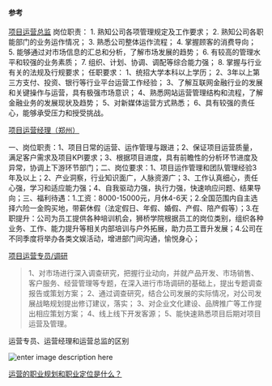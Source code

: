



#### 参考

[项目运营总监](http://zhaopin.baidu.com/szzw?id=http%3A%2F%2Fkg.baidu.com%2Fod%2F4002%2F2004461%2Fb22f44e9ccaefc40d5d15aa6e5478818&query=%E9%A1%B9%E7%9B%AE%E8%BF%90%E8%90%A5%E4%B8%93%E5%91%98&city=%E9%83%91%E5%B7%9E)
岗位职责： 1. 熟知公司各项管理规定及工作要求； 2. 熟知公司各职能部门的业务运作情况； 3. 熟悉公司整体运作流程； 4. 掌握顾客的消费导向； 5. 能够通过对市场信息的汇总和分析，了解市场发展的趋势； 6. 有较高的管理水平和较强的业务素质； 7. 组织、计划、协调、调配等综合能力强； 8. 掌握与行业有关的法规及行规要求； 任职要求： 1、统招大学本科以上学历； 2、3年以上第三方支付、投资、银行等行业平台运营工作经验； 3、了解互联网金融行业的发展和关键操作与运营，具有极强市场意识； 4、熟悉网站运营管理结构和流程，了解金融业务的发展现状及趋势； 5、对新媒体运营方式熟悉； 6、具有较强的责任心，能够承受压力和授受挑战。


[项目运营经理（郑州）](http://zhaopin.baidu.com/szzw?id=https%3A%2F%2Fjobs.51job.com%2Fzhengzhou%2F101192180.html%3Ffrom%3Dbaidualaddin&query=%E9%A1%B9%E7%9B%AE%E8%BF%90%E8%90%A5%E4%B8%93%E5%91%98&city=%E9%83%91%E5%B7%9E)

一、岗位职责：1、项目日常的运营、运作管理与跟进；2、保证项目运营质量，满足客户需求及项目KPI要求；3、根据项目进度，具有前瞻性的分析环节进度及异常，协调上下游环节部门；二、岗位要求：1、项目运作管理和团队管理经验3年及以上；2、产业洞察，行业知识面广，人脉资源广；3、工作认真细心，责任心强，学习和适应能力强；4、自我驱动力强，执行力强，快速响应问题、结果导向；三、福利待遇：1.工资：8000-15000元，月休4-6天；2.全国范围内自主选择六险一金购买地，带薪休假（法定假日、年假、婚假、产假、陪产假等）；3.在职提升：公司为员工提供各种培训机会，狮桥学院根据员工的岗位类别，组织各种业务、工作、能力提升等相关内部培训与户外拓展，助力员工晋升发展；4.公司在不同季度将举办各类文娱活动，增进部门间沟通，愉悦身心；

[项目运营专员/调研](http://zhaopin.baidu.com/szzw?id=http%3A%2F%2Fkg.baidu.com%2Fod%2F4002%2F2010293%2F51761a8e82b3ebacc7f8bf8e4a30ce91&query=%E9%A1%B9%E7%9B%AE%E8%BF%90%E8%90%A5%E4%B8%93%E5%91%98&city=%E9%83%91%E5%B7%9E)

>1、对市场进行深入调查研究，把握行业动向，并就产品开发、市场销售、客户服务、经营管理等专题，在深入进行市场调研的基础上，提出专题调查报告或策划方案； 2、通过调查研究，结合公司发展的实际情况，对公司发展战略规划提出修订建议，落实； 3、对企业文化建设、品牌推广等工作提出相应策划方案； 4、线上线下开发客源； 5、能快速熟悉项目后期对项目运营及管理。



运营专员、运营经理和运营总监的区别

![enter image description here](https://pic4.zhimg.com/80/v2-7df5b9ea1ff9d1d96a5988eb4f3a6bdf_hd.png)

[ 运营的职业规划和职业定位是什么？](https://www.zhihu.com/question/19912760#answer-455062)
<!--stackedit_data:
eyJoaXN0b3J5IjpbMjQxNzQ5NTAxLC0xMDU1MzQyOTA1XX0=
-->